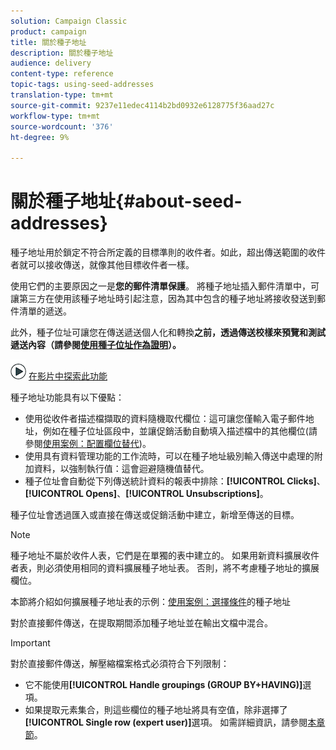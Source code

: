 ```yaml
---
solution: Campaign Classic
product: campaign
title: 關於種子地址
description: 關於種子地址
audience: delivery
content-type: reference
topic-tags: using-seed-addresses
translation-type: tm+mt
source-git-commit: 9237e11edec4114b2bd0932e6128775f36aad27c
workflow-type: tm+mt
source-wordcount: '376'
ht-degree: 9%

---
```



# 關於種子地址{#about-seed-addresses}

種子地址用於鎖定不符合所定義的目標準則的收件者。如此，超出傳送範圍的收件者就可以接收傳送，就像其他目標收件者一樣。

使用它們的主要原因之一是&#x200B;**您的郵件清單保護**。 將種子地址插入郵件清單中，可讓第三方在使用該種子地址時引起注意，因為其中包含的種子地址將接收發送到郵件清單的遞送。

此外，種子位址可讓您在傳送遞送個人化和轉換&#x200B;**之前，透過傳送校樣來預覽和測試遞送內容（請參閱[使用種子位址作為證明](../../delivery/using/steps-defining-the-target-population.md#using-seed-addresses-as-proof)）。**

![](assets/do-not-localize/how-to-video.png) [在影片中探索此功能](../../delivery/using/steps-defining-the-target-population.md#seeds-and-proofs-video)

種子地址功能具有以下優點：

* 使用從收件者描述檔擷取的資料隨機取代欄位：這可讓您僅輸入電子郵件地址，例如在種子位址區段中，並讓促銷活動自動填入描述檔中的其他欄位(請參閱[使用案例：配置欄位替代](../../delivery/using/use-case--configuring-the-field-substitution.md))。
* 使用具有資料管理功能的工作流時，可以在種子地址級別輸入傳送中處理的附加資料，以強制執行值：這會迴避隨機值替代。
* 種子位址會自動從下列傳送統計資料的報表中排除：**[!UICONTROL Clicks]**、**[!UICONTROL Opens]**、**[!UICONTROL Unsubscriptions]**。

種子位址會透過匯入或直接在傳送或促銷活動中建立，新增至傳送的目標。

>[!NOTE]
>
>種子地址不屬於收件人表，它們是在單獨的表中建立的。 如果用新資料擴展收件者表，則必須使用相同的資料擴展種子地址表。 否則，將不考慮種子地址的擴展欄位。
>
>本節將介紹如何擴展種子地址表的示例：[使用案例：選擇條件](../../delivery/using/use-case--selecting-seed-addresses-on-criteria.md)的種子地址

對於直接郵件傳送，在提取期間添加種子地址並在輸出文檔中混合。

>[!IMPORTANT]
>
>對於直接郵件傳送，解壓縮檔案格式必須符合下列限制：
>
>* 它不能使用&#x200B;**[!UICONTROL Handle groupings (GROUP BY+HAVING)]**&#x200B;選項。
>* 如果提取元素集合，則這些欄位的種子地址將具有空值，除非選擇了&#x200B;**[!UICONTROL Single row (expert user)]**&#x200B;選項。 如需詳細資訊，請參閱[本章節](../../platform/using/executing-export-jobs.md#step-7---data-formatting)。

>



